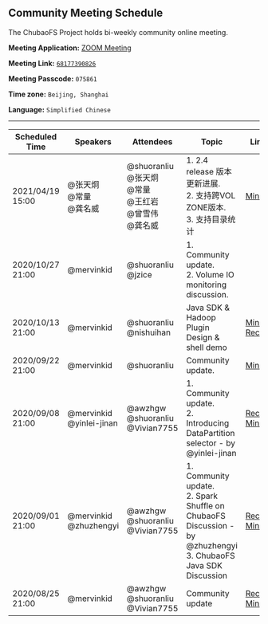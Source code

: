 ## Community Meeting Schedule

The ChubaoFS Project holds bi-weekly community online meeting.

**Meeting Application:** [ZOOM Meeting](https://oppo.zoom.com.cn/j/68177390826?pwd=eVdYc2JFWHQ0eEl1MExDbnEyVGxGdz09)

**Meeting Link:** [`68177390826`](https://oppo.zoom.com.cn/j/68177390826?pwd=eVdYc2JFWHQ0eEl1MExDbnEyVGxGdz09)

**Meeting Passcode:** `075861`

**Time zone:** `Beijing, Shanghai`

**Language:** `Simplified Chinese`

***

| Scheduled Time | Speakers   | Attendees | Topic | Links |
| -------------- | ---------- | --------- | ----- | ----- |
| 2021/04/19 15:00 | @张天炯<br>@常量<br>@龚名威| @shuoranliu<br>@张天炯 <br>@常量 <br>@王红岩  <br> @曾雪伟<br>@龚名威| 1. 2.4 release 版本更新进展.<br> 2. 支持跨VOL ZONE版本. <br> 3. 支持目录统计 |[Minutes](https://github.com/chubaofs/community/wiki/Meeting-Agenda-and-Notes#20201013)
| 2020/10/27 21:00 | @mervinkid<br> | @shuoranliu<br>@jzice | 1. Community update.<br> 2. Volume IO monitoring discussion. |
| 2020/10/13 21:00 | @mervinkid<br> | @shuoranliu<br>@nishuihan | Java SDK & Hadoop Plugin Design & shell demo | [Minutes](https://github.com/chubaofs/community/wiki/Meeting-Agenda-and-Notes#20201013) [Record](https://youtu.be/xSwxnNb6C0E) | 
| 2020/09/22 21:00 | @mervinkid<br> | @shuoranliu | Community update. | [Minutes](https://github.com/chubaofs/community/wiki/Meeting-Agenda-and-Notes#20200922)
| 2020/09/08 21:00 | @mervinkid<br>@yinlei-jinan | @awzhgw<br>@shuoranliu<br>@Vivian7755 | 1. Community update.<br>2. Introducing DataPartition selector - by @yinlei-jinan | [Record](https://zoom.com.cn/rec/share/jruIRcvYpPkdi-0NAlE9UaktlBO9ZGsIwhy4KxhktIgS4PDI8qkaGVs6w7Ht4oM.qFzoqTNgitXNDhAr?startTime=1599568863000) [Minutes](https://github.com/chubaofs/community/wiki/Meeting-Agenda-and-Notes#20200908) |
| 2020/09/01 21:00 | @mervinkid<br>@zhuzhengyi | @awzhgw<br>@shuoranliu<br>@Vivian7755 | 1. Community update.<br>2. Spark Shuffle on ChubaoFS Discussion - by @zhuzhengyi<br>3. ChubaoFS Java SDK Discussion | [Record](https://zoom.com.cn/rec/share/nEabSJWRxn1RV-aFA8_uHwYH411nynvYW5oGh77KgvaKznMwA9qjILPMY7JSf22h.aWZToRwEsINDOIDz?startTime=1598965131000) [Minutes](https://github.com/chubaofs/community/wiki/Meeting-Agenda-and-Notes#20200901) |
| 2020/08/25 21:00 | @mervinkid | @awzhgw<br>@shuoranliu<br>@Vivian7755 | Community update | [Record](https://zoom.com.cn/rec/share/7tBXHbjU91tOXYnptlDVf_QqJ8e7aaa80yYbrvsLzE6n2rYACfmybVlE-otSmjIE?startTime=1598359513000) [Minutes](https://github.com/chubaofs/community/wiki/Meeting-Agenda-and-Notes#20200825) |